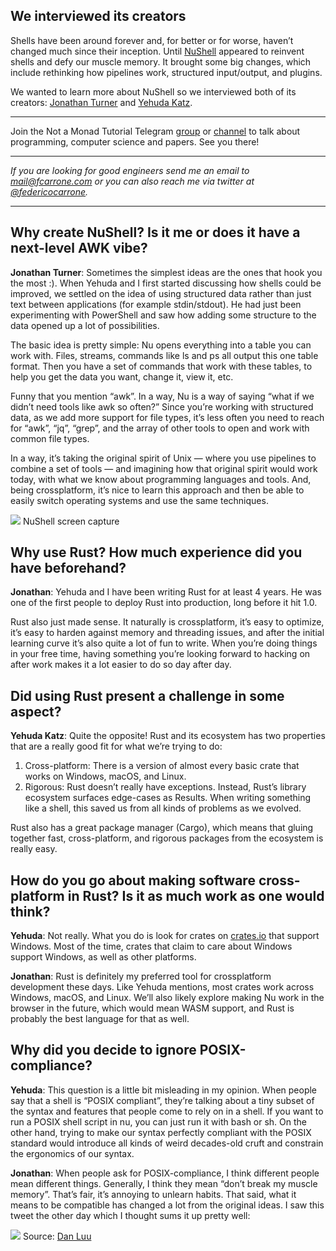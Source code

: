 ## We interviewed its creators

Shells have been around forever and, for better or for worse, haven’t changed much since their inception. Until [NuShell](https://www.nushell.sh/) appeared to reinvent shells and defy our muscle memory. It brought some big changes, which include rethinking how pipelines work, structured input/output, and plugins.

We wanted to learn more about NuShell so we interviewed both of its creators: [Jonathan Turner](https://twitter.com/jntrnr) and [Yehuda Katz](https://twitter.com/wycats).

----------

Join the Not a Monad Tutorial Telegram [group](https://t.me/notamonadtutorial) or [channel](https://t.me/channel_notamonadtutorial) to talk about programming, computer science and papers. See you there!

----------

_If you are looking for good engineers send me an email to mail@fcarrone.com or you can also reach me via twitter at_ [_@federicocarrone_](https://twitter.com/federicocarrone)_._

----------

## **Why create NuShell? Is it me or does it have a next-level AWK vibe?**

**Jonathan Turner**: Sometimes the simplest ideas are the ones that hook you the most :). When Yehuda and I first started discussing how shells could be improved, we settled on the idea of using structured data rather than just text between applications (for example stdin/stdout). He had just been experimenting with PowerShell and saw how adding some structure to the data opened up a lot of possibilities.

The basic idea is pretty simple: Nu opens everything into a table you can work with. Files, streams, commands like ls and ps all output this one table format. Then you have a set of commands that work with these tables, to help you get the data you want, change it, view it, etc.

Funny that you mention “awk”. In a way, Nu is a way of saying “what if we didn’t need tools like awk so often?” Since you’re working with structured data, as we add more support for file types, it’s less often you need to reach for “awk”, “jq”, “grep”, and the array of other tools to open and work with common file types.

In a way, it’s taking the original spirit of Unix — where you use pipelines to combine a set of tools — and imagining how that original spirit would work today, with what we know about programming languages and tools. And, being crossplatform, it’s nice to learn this approach and then be able to easily switch operating systems and use the same techniques.

![](https://miro.medium.com/max/560/1*u77ccTVL0VJ7Cw2xT_7puA.png?q=20)
NuShell screen capture

## **Why use Rust? How much experience did you have beforehand?**

**Jonathan**: Yehuda and I have been writing Rust for at least 4 years. He was one of the first people to deploy Rust into production, long before it hit 1.0.

Rust also just made sense. It naturally is crossplatform, it’s easy to optimize, it’s easy to harden against memory and threading issues, and after the initial learning curve it’s also quite a lot of fun to write. When you’re doing things in your free time, having something you’re looking forward to hacking on after work makes it a lot easier to do so day after day.

## **Did using Rust present a challenge in some aspect?**

**Yehuda Katz**: Quite the opposite! Rust and its ecosystem has two properties that are a really good fit for what we’re trying to do:

1.  Cross-platform: There is a version of almost every basic crate that works on Windows, macOS, and Linux.
2.  Rigorous: Rust doesn’t really have exceptions. Instead, Rust’s library ecosystem surfaces edge-cases as Results. When writing something like a shell, this saved us from all kinds of problems as we evolved.

Rust also has a great package manager (Cargo), which means that gluing together fast, cross-platform, and rigorous packages from the ecosystem is really easy.

## **How do you go about making software cross-platform in Rust? Is it as much work as one would think?**

**Yehuda**: Not really. What you do is look for crates on [crates.io](https://crates.io/) that support Windows. Most of the time, crates that claim to care about Windows support Windows, as well as other platforms.

**Jonathan**: Rust is definitely my preferred tool for crossplatform development these days. Like Yehuda mentions, most crates work across Windows, macOS, and Linux. We’ll also likely explore making Nu work in the browser in the future, which would mean WASM support, and Rust is probably the best language for that as well.

## **Why did you decide to ignore POSIX-compliance?**

**Yehuda**: This question is a little bit misleading in my opinion. When people say that a shell is “POSIX compliant”, they’re talking about a tiny subset of the syntax and features that people come to rely on in a shell. If you want to run a POSIX shell script in nu, you can just run it with bash or sh. On the other hand, trying to make our syntax perfectly compliant with the POSIX standard would introduce all kinds of weird decades-old cruft and constrain the ergonomics of our syntax.

**Jonathan**: When people ask for POSIX-compliance, I think different people mean different things. Generally, I think they mean “don’t break my muscle memory”. That’s fair, it’s annoying to unlearn habits. That said, what it means to be compatible has changed a lot from the original ideas. I saw this tweet the other day which I thought sums it up pretty well:

![](https://miro.medium.com/max/267/1*gQH1jV4nzbs_WurExrLnEw.png)
Source: [Dan Luu](https://twitter.com/danluu/status/1234814736144797697)

